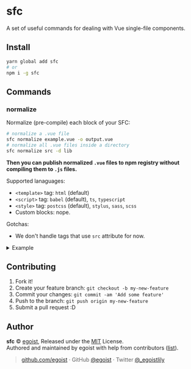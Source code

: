 
# sfc

A set of useful commands for dealing with Vue single-file components.

## Install

```bash
yarn global add sfc
# or
npm i -g sfc
```

## Commands

### normalize

Normalize (pre-compile) each block of your SFC:

```bash
# normalize a .vue file
sfc normalize example.vue -o output.vue
# normalize all .vue files inside a directory
sfc normalize src -d lib
```

__Then you can publish normalized `.vue` files to npm registry without compiling them to `.js` files.__

Supported lanaguages:

- `<template>` tag: `html` (default)
- `<script>` tag: `babel` (default), `ts`, `typescript`
- `<style>` tag: `postcss` (default), `stylus`, `sass`, `scss`
- Custom blocks: nope.

Gotchas:

- We don't handle tags that use `src` attribute for now.

<details><summary>Example</summary><br>

In:

```vue
<template>
  <div class="foo">
    {{ count }}
  </div>
</template>

<script>
export default {
  data() {
    return {
      count: 0
    }
  }
}
</script>

<style lang="stylus" scoped>
@import './colors.styl'

.foo 
  color: $color
</style>
```

Out:

```vue
<template>  
  <div class="foo">
    {{ count }}
  </div>
</template>

<script>
export default {
  data: function data() {
    return {
      count: 0
    };
  }
};
</script>

<style scoped>
.foo {
  color: #f00;
}
</style>
```
</details>

## Contributing

1. Fork it!
2. Create your feature branch: `git checkout -b my-new-feature`
3. Commit your changes: `git commit -am 'Add some feature'`
4. Push to the branch: `git push origin my-new-feature`
5. Submit a pull request :D


## Author

**sfc** © [egoist](https://github.com/egoist), Released under the [MIT](./LICENSE) License.<br>
Authored and maintained by egoist with help from contributors ([list](https://github.com/egoist/sfc/contributors)).

> [github.com/egoist](https://github.com/egoist) · GitHub [@egoist](https://github.com/egoist) · Twitter [@_egoistlily](https://twitter.com/_egoistlily)
